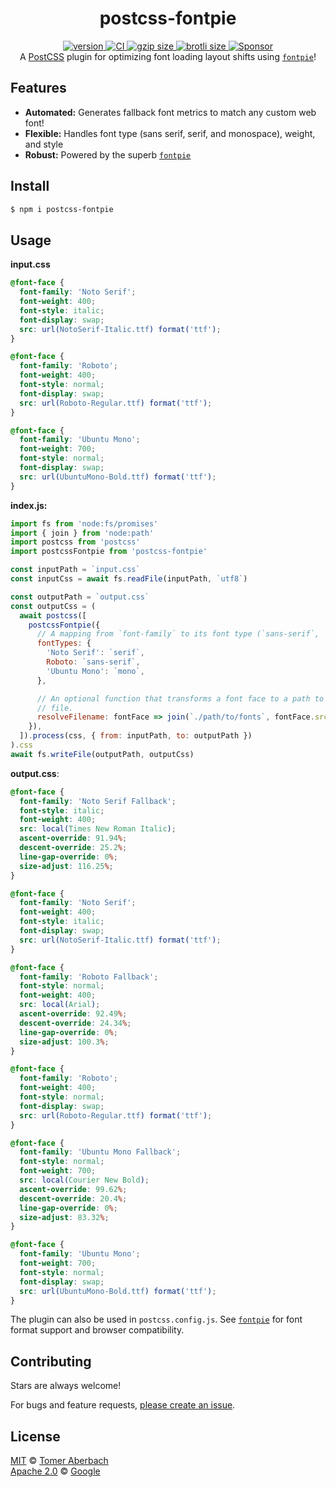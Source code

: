 <h1 align="center">
  postcss-fontpie
</h1>

<div align="center">
  <a href="https://npmjs.org/package/postcss-fontpie">
    <img src="https://badgen.net/npm/v/postcss-fontpie" alt="version" />
  </a>
  <a href="https://github.com/TomerAberbach/postcss-fontpie/actions">
    <img src="https://github.com/TomerAberbach/postcss-fontpie/workflows/CI/badge.svg" alt="CI" />
  </a>
  <a href="https://unpkg.com/postcss-fontpie/dist/index.js">
    <img src="https://deno.bundlejs.com/?q=postcss-fontpie&badge" alt="gzip size" />
  </a>
  <a href="https://unpkg.com/postcss-fontpie/dist/index.js">
    <img src="https://deno.bundlejs.com/?q=postcss-fontpie&config={%22compression%22:{%22type%22:%22brotli%22}}&badge" alt="brotli size" />
  </a>
  <a href="https://github.com/sponsors/TomerAberbach">
    <img src="https://img.shields.io/static/v1?label=Sponsor&message=%E2%9D%A4&logo=GitHub&color=%23fe8e86" alt="Sponsor" />
  </a>
</div>

<div align="center">
  A <a href="https://github.com/postcss/postcss">PostCSS</a> plugin for optimizing font loading layout shifts using <a href="https://github.com/pixel-point/fontpie"><code>fontpie</code></a>!
</div>

## Features

- **Automated:** Generates fallback font metrics to match any custom web font!
- **Flexible:** Handles font type (sans serif, serif, and monospace), weight,
  and style
- **Robust:** Powered by the superb
  [`fontpie`](https://github.com/pixel-point/fontpie)

## Install

```sh
$ npm i postcss-fontpie
```

## Usage

**input.css**

```css
@font-face {
  font-family: 'Noto Serif';
  font-weight: 400;
  font-style: italic;
  font-display: swap;
  src: url(NotoSerif-Italic.ttf) format('ttf');
}

@font-face {
  font-family: 'Roboto';
  font-weight: 400;
  font-style: normal;
  font-display: swap;
  src: url(Roboto-Regular.ttf) format('ttf');
}

@font-face {
  font-family: 'Ubuntu Mono';
  font-weight: 700;
  font-style: normal;
  font-display: swap;
  src: url(UbuntuMono-Bold.ttf) format('ttf');
}
```

**index.js:**

```js
import fs from 'node:fs/promises'
import { join } from 'node:path'
import postcss from 'postcss'
import postcssFontpie from 'postcss-fontpie'

const inputPath = `input.css`
const inputCss = await fs.readFile(inputPath, `utf8`)

const outputPath = `output.css`
const outputCss = (
  await postcss([
    postcssFontpie({
      // A mapping from `font-family` to its font type (`sans-serif`, `serif`, or `mono`).
      fontTypes: {
        'Noto Serif': `serif`,
        Roboto: `sans-serif`,
        'Ubuntu Mono': `mono`,
      },

      // An optional function that transforms a font face to a path to the font
      // file.
      resolveFilename: fontFace => join(`./path/to/fonts`, fontFace.src),
    }),
  ]).process(css, { from: inputPath, to: outputPath })
).css
await fs.writeFile(outputPath, outputCss)
```

**output.css**:

```css
@font-face {
  font-family: 'Noto Serif Fallback';
  font-style: italic;
  font-weight: 400;
  src: local(Times New Roman Italic);
  ascent-override: 91.94%;
  descent-override: 25.2%;
  line-gap-override: 0%;
  size-adjust: 116.25%;
}

@font-face {
  font-family: 'Noto Serif';
  font-weight: 400;
  font-style: italic;
  font-display: swap;
  src: url(NotoSerif-Italic.ttf) format('ttf');
}

@font-face {
  font-family: 'Roboto Fallback';
  font-style: normal;
  font-weight: 400;
  src: local(Arial);
  ascent-override: 92.49%;
  descent-override: 24.34%;
  line-gap-override: 0%;
  size-adjust: 100.3%;
}

@font-face {
  font-family: 'Roboto';
  font-weight: 400;
  font-style: normal;
  font-display: swap;
  src: url(Roboto-Regular.ttf) format('ttf');
}

@font-face {
  font-family: 'Ubuntu Mono Fallback';
  font-style: normal;
  font-weight: 700;
  src: local(Courier New Bold);
  ascent-override: 99.62%;
  descent-override: 20.4%;
  line-gap-override: 0%;
  size-adjust: 83.32%;
}

@font-face {
  font-family: 'Ubuntu Mono';
  font-weight: 700;
  font-style: normal;
  font-display: swap;
  src: url(UbuntuMono-Bold.ttf) format('ttf');
}
```

The plugin can also be used in `postcss.config.js`. See
[`fontpie`](https://github.com/pixel-point/fontpie) for font format support and
browser compatibility.

## Contributing

Stars are always welcome!

For bugs and feature requests,
[please create an issue](https://github.com/TomerAberbach/postcss-fontpie/issues/new).

## License

[MIT](https://github.com/TomerAberbach/postcss-fontpie/blob/main/license-mit) ©
[Tomer Aberbach](https://github.com/TomerAberbach) \
[Apache 2.0](https://github.com/TomerAberbach/postcss-fontpie/blob/main/license-apache) ©
[Google](https://github.com/TomerAberbach/postcss-fontpie/blob/main/notice-apache)
